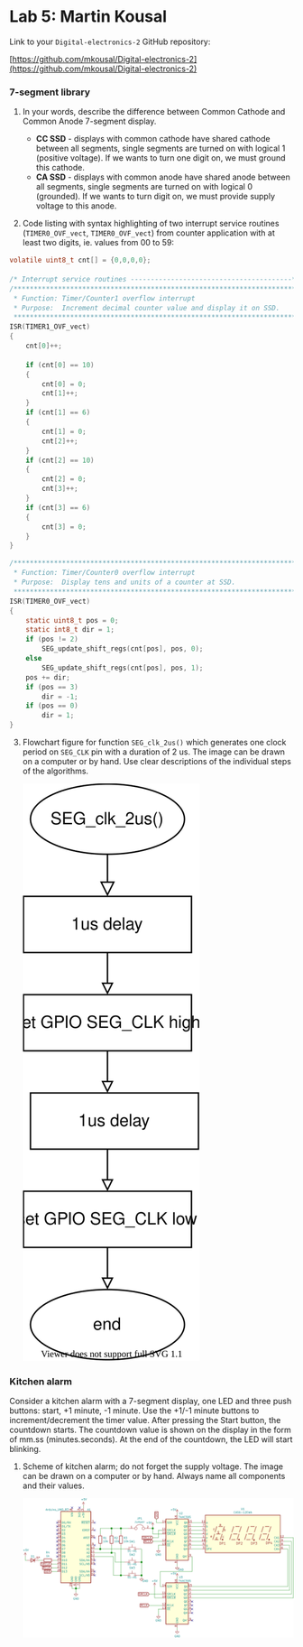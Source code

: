 # Lab 5: Martin Kousal

Link to your `Digital-electronics-2` GitHub repository:

   [https://github.com/mkousal/Digital-electronics-2](https://github.com/mkousal/Digital-electronics-2)


### 7-segment library

1. In your words, describe the difference between Common Cathode and Common Anode 7-segment display.
   * **CC SSD** - displays with common cathode have shared cathode between all segments, single segments are turned on with logical 1 (positive voltage). If we wants to turn one digit on, we must ground this cathode.
   * **CA SSD** - displays with common anode have shared anode between all segments, single segments are turned on with logical 0 (grounded). If we wants to turn digit on, we must provide supply voltage to this anode.

2. Code listing with syntax highlighting of two interrupt service routines (`TIMER0_OVF_vect`, `TIMER0_OVF_vect`) from counter application with at least two digits, ie. values from 00 to 59:

```c
volatile uint8_t cnt[] = {0,0,0,0};

/* Interrupt service routines ----------------------------------------*/
/**********************************************************************
 * Function: Timer/Counter1 overflow interrupt
 * Purpose:  Increment decimal counter value and display it on SSD.
 **********************************************************************/
ISR(TIMER1_OVF_vect)
{
	cnt[0]++;	
		
	if (cnt[0] == 10)
	{
		cnt[0] = 0;
		cnt[1]++;	
	}
	if (cnt[1] == 6)
	{
		cnt[1] = 0;
		cnt[2]++;
	}
	if (cnt[2] == 10)
	{
		cnt[2] = 0;
		cnt[3]++;
	}
	if (cnt[3] == 6)
	{
		cnt[3] = 0;
	}
}
```

```c
/**********************************************************************
 * Function: Timer/Counter0 overflow interrupt
 * Purpose:  Display tens and units of a counter at SSD.
 **********************************************************************/
ISR(TIMER0_OVF_vect)
{
	static uint8_t pos = 0;
	static int8_t dir = 1;
	if (pos != 2)
		SEG_update_shift_regs(cnt[pos], pos, 0);
	else
		SEG_update_shift_regs(cnt[pos], pos, 1);
	pos += dir;
	if (pos == 3)
		dir = -1;
	if (pos == 0)
		dir = 1;
}
```

3. Flowchart figure for function `SEG_clk_2us()` which generates one clock period on `SEG_CLK` pin with a duration of 2&nbsp;us. The image can be drawn on a computer or by hand. Use clear descriptions of the individual steps of the algorithms.

   ![your figure](images/seg_clk-flowchart.svg)


### Kitchen alarm

Consider a kitchen alarm with a 7-segment display, one LED and three push buttons: start, +1 minute, -1 minute. Use the +1/-1 minute buttons to increment/decrement the timer value. After pressing the Start button, the countdown starts. The countdown value is shown on the display in the form of mm.ss (minutes.seconds). At the end of the countdown, the LED will start blinking.

1. Scheme of kitchen alarm; do not forget the supply voltage. The image can be drawn on a computer or by hand. Always name all components and their values.

   ![your figure](images/schematic.svg)